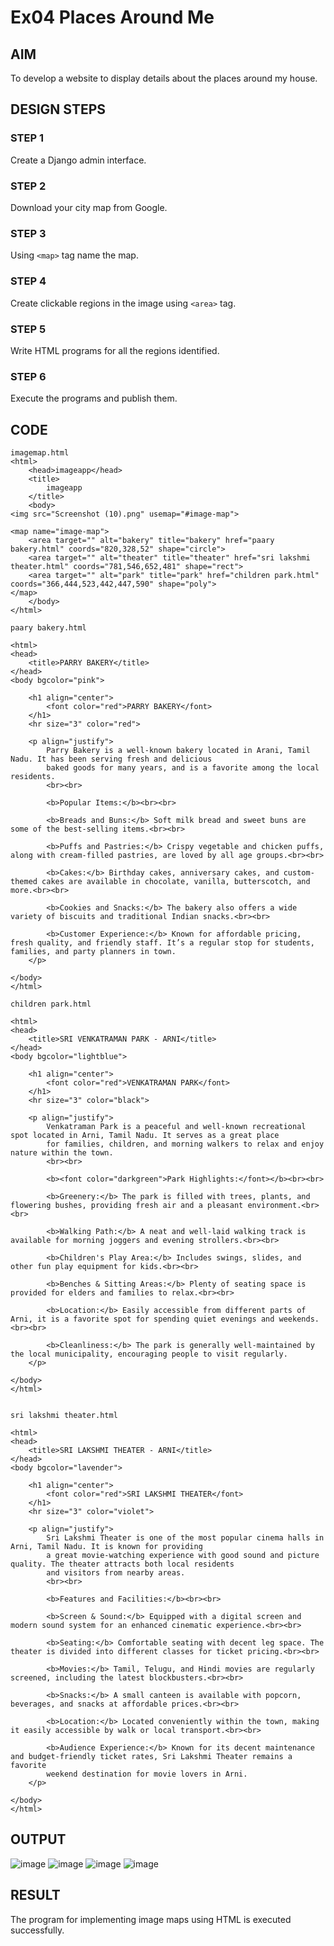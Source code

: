 # Ex04 Places Around Me

## AIM
To develop a website to display details about the places around my house.

## DESIGN STEPS

### STEP 1
Create a Django admin interface.

### STEP 2
Download your city map from Google.

### STEP 3
Using ```<map>``` tag name the map.

### STEP 4
Create clickable regions in the image using ```<area>``` tag.

### STEP 5
Write HTML programs for all the regions identified.

### STEP 6
Execute the programs and publish them.

## CODE
```
imagemap.html
<html>
    <head>imageapp</head>
    <title>
        imageapp
    </title>
    <body>
<img src="Screenshot (10).png" usemap="#image-map">

<map name="image-map">
    <area target="" alt="bakery" title="bakery" href="paary bakery.html" coords="820,328,52" shape="circle">
    <area target="" alt="theater" title="theater" href="sri lakshmi theater.html" coords="781,546,652,481" shape="rect">
    <area target="" alt="park" title="park" href="children park.html" coords="366,444,523,442,447,590" shape="poly">
</map>
    </body>
</html>

paary bakery.html

<html>
<head>
    <title>PARRY BAKERY</title>
</head>
<body bgcolor="pink">

    <h1 align="center">
        <font color="red">PARRY BAKERY</font>
    </h1>
    <hr size="3" color="red">

    <p align="justify">
        Parry Bakery is a well-known bakery located in Arani, Tamil Nadu. It has been serving fresh and delicious 
        baked goods for many years, and is a favorite among the local residents.
        <br><br>

        <b>Popular Items:</b><br><br>

        <b>Breads and Buns:</b> Soft milk bread and sweet buns are some of the best-selling items.<br><br>

        <b>Puffs and Pastries:</b> Crispy vegetable and chicken puffs, along with cream-filled pastries, are loved by all age groups.<br><br>

        <b>Cakes:</b> Birthday cakes, anniversary cakes, and custom-themed cakes are available in chocolate, vanilla, butterscotch, and more.<br><br>

        <b>Cookies and Snacks:</b> The bakery also offers a wide variety of biscuits and traditional Indian snacks.<br><br>

        <b>Customer Experience:</b> Known for affordable pricing, fresh quality, and friendly staff. It’s a regular stop for students, families, and party planners in town.
    </p>

</body>
</html>

children park.html

<html>
<head>
    <title>SRI VENKATRAMAN PARK - ARNI</title>
</head>
<body bgcolor="lightblue">

    <h1 align="center">
        <font color="red">VENKATRAMAN PARK</font>
    </h1>
    <hr size="3" color="black">

    <p align="justify">
        Venkatraman Park is a peaceful and well-known recreational spot located in Arni, Tamil Nadu. It serves as a great place 
        for families, children, and morning walkers to relax and enjoy nature within the town.
        <br><br>

        <b><font color="darkgreen">Park Highlights:</font></b><br><br>

        <b>Greenery:</b> The park is filled with trees, plants, and flowering bushes, providing fresh air and a pleasant environment.<br><br>

        <b>Walking Path:</b> A neat and well-laid walking track is available for morning joggers and evening strollers.<br><br>

        <b>Children's Play Area:</b> Includes swings, slides, and other fun play equipment for kids.<br><br>

        <b>Benches & Sitting Areas:</b> Plenty of seating space is provided for elders and families to relax.<br><br>

        <b>Location:</b> Easily accessible from different parts of Arni, it is a favorite spot for spending quiet evenings and weekends.<br><br>

        <b>Cleanliness:</b> The park is generally well-maintained by the local municipality, encouraging people to visit regularly.
    </p>

</body>
</html>


sri lakshmi theater.html

<html>
<head>
    <title>SRI LAKSHMI THEATER - ARNI</title>
</head>
<body bgcolor="lavender">

    <h1 align="center">
        <font color="red">SRI LAKSHMI THEATER</font>
    </h1>
    <hr size="3" color="violet">

    <p align="justify">
        Sri Lakshmi Theater is one of the most popular cinema halls in Arni, Tamil Nadu. It is known for providing 
        a great movie-watching experience with good sound and picture quality. The theater attracts both local residents 
        and visitors from nearby areas.
        <br><br>

        <b>Features and Facilities:</b><br><br>

        <b>Screen & Sound:</b> Equipped with a digital screen and modern sound system for an enhanced cinematic experience.<br><br>

        <b>Seating:</b> Comfortable seating with decent leg space. The theater is divided into different classes for ticket pricing.<br><br>

        <b>Movies:</b> Tamil, Telugu, and Hindi movies are regularly screened, including the latest blockbusters.<br><br>

        <b>Snacks:</b> A small canteen is available with popcorn, beverages, and snacks at affordable prices.<br><br>

        <b>Location:</b> Located conveniently within the town, making it easily accessible by walk or local transport.<br><br>

        <b>Audience Experience:</b> Known for its decent maintenance and budget-friendly ticket rates, Sri Lakshmi Theater remains a favorite 
        weekend destination for movie lovers in Arni.
    </p>

</body>
</html>
```

## OUTPUT
![image](https://github.com/user-attachments/assets/b6fccdc8-c429-4ee0-a825-79ae92c81246)
![image](https://github.com/user-attachments/assets/65d23f55-f89d-4c16-970b-742609202f7c)
![image](https://github.com/user-attachments/assets/a488dd9b-3cfa-46be-8f70-3a5ba7bfab2e)
![image](https://github.com/user-attachments/assets/9c61b0ae-b687-404d-868c-80ec7169bc03)

## RESULT
The program for implementing image maps using HTML is executed successfully.
